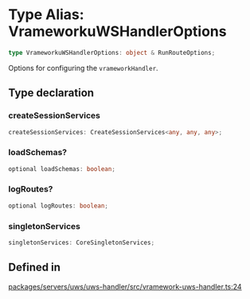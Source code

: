 # Type Alias: VrameworkuWSHandlerOptions

```ts
type VrameworkuWSHandlerOptions: object & RunRouteOptions;
```

Options for configuring the `vrameworkHandler`.

## Type declaration

### createSessionServices

```ts
createSessionServices: CreateSessionServices<any, any, any>;
```

### loadSchemas?

```ts
optional loadSchemas: boolean;
```

### logRoutes?

```ts
optional logRoutes: boolean;
```

### singletonServices

```ts
singletonServices: CoreSingletonServices;
```

## Defined in

[packages/servers/uws/uws-handler/src/vramework-uws-handler.ts:24](https://github.com/vramework/vramework/blob/d6bdd98863fc2395b074502b5cd67b069031d73f/packages/servers/uws/uws-handler/src/vramework-uws-handler.ts#L24)
